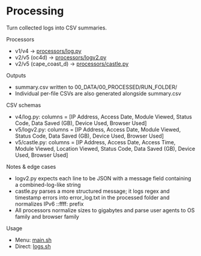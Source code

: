 # Processing

Turn collected logs into CSV summaries.

Processors

- v1/v4 → [processors/log.py](./processors/log.py)
- v2/v5 (oc4d) → [processors/logv2.py](./processors/logv2.py)
- v2/v5 (cape_coast_d) → [processors/castle.py](./processors/castle.py)

Outputs

- summary.csv written to 00_DATA/00_PROCESSED/RUN_FOLDER/
- Individual per-file CSVs are also generated alongside summary.csv

CSV schemas

- v4/log.py: columns = [IP Address, Access Date, Module Viewed, Status Code, Data Saved (GB), Device Used, Browser Used]
- v5/logv2.py: columns = [IP Address, Access Date, Module Viewed, Status Code, Data Saved (GB), Device Used, Browser Used]
- v5/castle.py: columns = [IP Address, Access Date, Access Time, Module Viewed, Location Viewed, Status Code, Data Saved (GB), Device Used, Browser Used]

Notes & edge cases

- logv2.py expects each line to be JSON with a message field containing a combined-log-like string
- castle.py parses a more structured message; it logs regex and timestamp errors into error_log.txt in the processed folder and normalizes IPv6 ::ffff: prefix
- All processors normalize sizes to gigabytes and parse user agents to OS family and browser family

Usage

- Menu: [main.sh](./main.sh)
- Direct: [logs.sh](./logs.sh)
